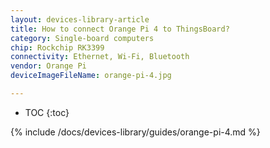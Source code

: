 ```yaml
---
layout: devices-library-article
title: How to connect Orange Pi 4 to ThingsBoard?
category: Single-board computers
chip: Rockchip RK3399
connectivity: Ethernet, Wi-Fi, Bluetooth
vendor: Orange Pi
deviceImageFileName: orange-pi-4.jpg

---
```



* TOC
{:toc}

{% include /docs/devices-library/guides/orange-pi-4.md %}